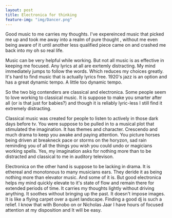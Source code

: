 ```yaml
---
layout: post
title: Electronica for thinking
feature-img: "img/Dancer.png"
---
```

Good music to me carries my thoughts. I've expereinced music that picked me up and took me away into a  realm of pure thought , without me even being aware of it until another less qualified piece came on and crashed me back into my oh so real life.

Music can be very helpful while working. But not all music is as effective in keeping me focused. Any lyrics at all are exrtemly distracting. My mind immediately jumps to follow the words. Which reduces my choices greatly.  It's hard to find music that is actually lyrics free. 1920's jazz is an option and has a great dynamic tempo. A little too dynamic tempo.

So the two big contenders are classical and electronica.
Some people seem to love working to classical music. It is suppose to make you smarter after all (or is that just for babies?) and though it is reliably lyric-less I still find it extremely distracting.

Classical music was created for people to listen to actively in those dark days before tv. You were suppose to be pulled in to a musical plot that stimulated the imagination. It has themes and character. Crescendo and much drama to keep you awake and paying attention. You picture horses being driven at breakneck pace or storms on the horyzon, sad rain reminding you of all the things you wish you could undo or magicians working spells.  Yes, my imagination asks for nothing more than to be distracted and classical to me in auditory televison.

Electronica on the other hand is suppose to be lacking in drama. It is ethereal and monotonous to many musicians ears. They deride it as being nothing more than elevator music. And some of it is.
But good electronica helps my mind quickly elevate to it's state of flow and remain there for extended periods of time.  It carries my thoughts lightly without driving anything. It soothes without bringing up the past. It doesn't impose images. It is  like a flying carpet over a quiet landscape.  Finding a good dj is such a relief. I know that with Bonobo on or Nicholas Jaar I have hours of focused attention at my disposition and It will be easy.
